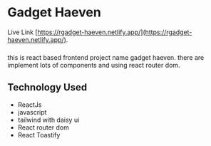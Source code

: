 # Gadget Haeven

Live Link [https://rgadget-haeven.netlify.app/](https://rgadget-haeven.netlify.app/).

### 
this is react based frontend project name gadget haeven. there are implement lots of components and using react router dom.

## Technology Used
- ReactJs
- javascript
- tailwind with daisy ui
- React router dom
- React Toastify